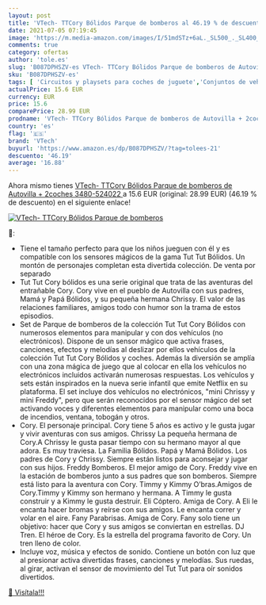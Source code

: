 ```yaml
---
layout: post
title: 'VTech- TTCory Bólidos Parque de bomberos al 46.19 % de descuento'
date: 2021-07-05 07:19:45
image: 'https://m.media-amazon.com/images/I/51mdSTz+6aL._SL500_._SL400_.jpg'
comments: true
category: ofertas
author: 'tole.es'
slug: 'B087DPHSZV-es VTech- TTCory Bólidos Parque de bomberos de Autovilla +...'
sku: 'B087DPHSZV-es'
tags: [ 'Circuitos y playsets para coches de juguete','Conjuntos de vehículos de motor para niños','Desarrollo de habilidades motoras','Juguetes','Juguetes para Bebés y primera infancia','Juguetes y juegos','Vehículos de juguete para niños','vtech','vtech-', ]
actualPrice: 15.6 EUR
currency: EUR
price: 15.6
comparePrice: 28.99 EUR
prodname: 'VTech- TTCory Bólidos Parque de bomberos de Autovilla + 2coches  3480-524022 '
country: 'es'
flag: '🇪🇸'
brand: 'VTech'
buyurl: 'https://www.amazon.es/dp/B087DPHSZV/?tag=tolees-21'
descuento: '46.19'
average: '16.88'
---
```


Ahora mismo tienes [VTech- TTCory Bólidos Parque de bomberos de Autovilla + 2coches  3480-524022 ](https://www.amazon.es/dp/B087DPHSZV/?tag=tolees-21) a 15.6 EUR (original: 28.99 EUR) (46.19 %  de descuento) en el siguiente enlace!

[![VTech- TTCory Bólidos Parque de bomberos](https://m.media-amazon.com/images/I/51mdSTz+6aL._SL500_._SL400_.jpg)](https://www.amazon.es/dp/B087DPHSZV/?tag=tolees-21)

🔎:

- Tiene el tamaño perfecto para que los niños jueguen con él y es compatible con los sensores mágicos de la gama Tut Tut Bólidos. Un montón de personajes completan esta divertida colección. De venta por separado
- Tut Tut Cory bólidos es una serie original que trata de las aventuras del entrañable Cory. Cory vive en el pueblo de Autovilla con sus padres, Mamá y Papá Bólidos, y su pequeña hermana Chrissy. El valor de las relaciones familiares, amigos todo con humor son la trama de estos episodios.
- Set de Parque de bomberos de la colección Tut Tut Cory Bólidos con numerosos elementos para manipular y con dos vehículos (no electrónicos). Dispone de un sensor mágico que activa frases, canciones, efectos y melodías al deslizar por ellos vehículos de la colección Tut Tut Cory Bólidos y coches. Además la diversión se amplía con una zona mágica de juego que al colocar en ella los vehículos no electrónicos incluidos activarán numerosas respuestas. Los vehículos y sets están inspirados en la nueva serie infantil que emite Netflix en su plataforma. El set incluye dos vehículos no electrónicos, "mini Chrissy y mini Freddy", pero que serán reconocidos por el sensor mágico del set activando voces y diferentes elementos para manipular como una boca de incendios, ventana, tobogán y otros.
- Cory. El personaje principal. Cory tiene 5 años es activo y le gusta jugar y vivir aventuras con sus amigos. Chrissy La pequeña hermana de Cory.A Chrissy le gusta pasar tiempo con su hermano mayor al que adora. Es muy traviesa. La Familia Bólidos. Papá y Mamá Bólidos. Los padres de Cory y Chrissy. Siempre están listos para aconsejar y jugar con sus hijos. Freddy Bomberos. El mejor amigo de Cory. Freddy vive en la estación de bomberos junto a sus padres que son bomberos. Siempre está listo para la aventura con Cory. Timmy y Kimmy O’bras.Amigos de Cory.Timmy y Kimmy son hermano y hermana. A Timmy le gusta construir y a Kimmy le gusta destruir. Eli Cóptero. Amiga de Cory. A Eli le encanta hacer bromas y reírse con sus amigos. Le encanta correr y volar en el aire. Fany Parabrisas. Amiga de Cory. Fany solo tiene un objetivo: hacer que Cory y sus amigos se conviertan en estrellas. DJ Tren. El héroe de Cory. Es la estrella del programa favorito de Cory. Un tren lleno de color.
- Incluye voz, música y efectos de sonido. Contiene un botón con luz que al presionar activa divertidas frases, canciones y melodías. Sus ruedas, al girar, activan el sensor de movimiento del Tut Tut para oír sonidos divertidos.

[🛒 Visítala!!!](https://www.amazon.es/dp/B087DPHSZV/?tag=tolees-21)
